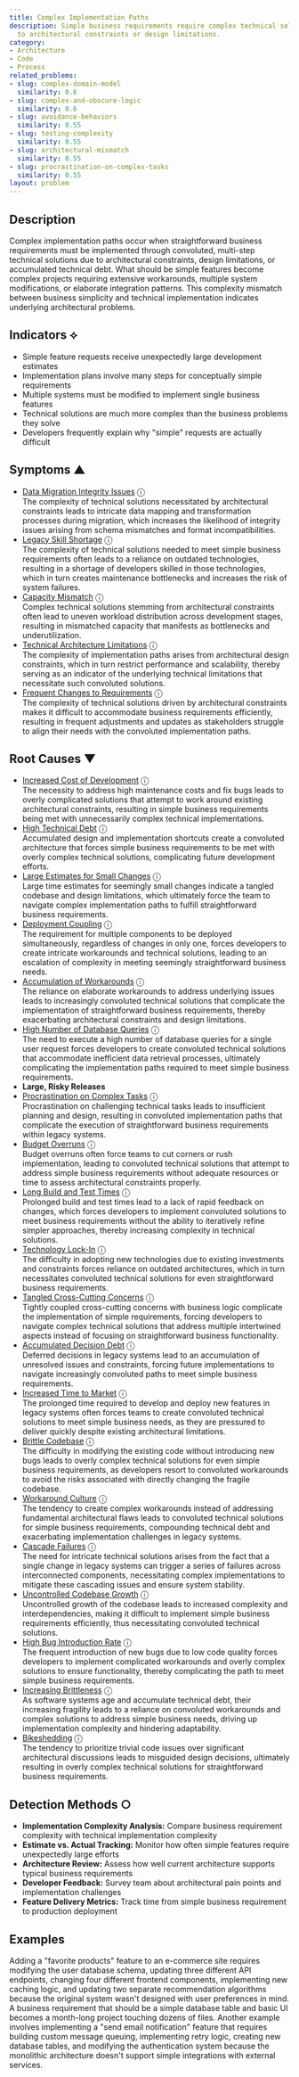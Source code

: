 ```yaml
---
title: Complex Implementation Paths
description: Simple business requirements require complex technical solutions due
  to architectural constraints or design limitations.
category:
- Architecture
- Code
- Process
related_problems:
- slug: complex-domain-model
  similarity: 0.6
- slug: complex-and-obscure-logic
  similarity: 0.6
- slug: avoidance-behaviors
  similarity: 0.55
- slug: testing-complexity
  similarity: 0.55
- slug: architectural-mismatch
  similarity: 0.55
- slug: procrastination-on-complex-tasks
  similarity: 0.55
layout: problem
---
```


## Description

Complex implementation paths occur when straightforward business requirements must be implemented through convoluted, multi-step technical solutions due to architectural constraints, design limitations, or accumulated technical debt. What should be simple features become complex projects requiring extensive workarounds, multiple system modifications, or elaborate integration patterns. This complexity mismatch between business simplicity and technical implementation indicates underlying architectural problems.

## Indicators ⟡

- Simple feature requests receive unexpectedly large development estimates
- Implementation plans involve many steps for conceptually simple requirements
- Multiple systems must be modified to implement single business features
- Technical solutions are much more complex than the business problems they solve
- Developers frequently explain why "simple" requests are actually difficult

## Symptoms ▲
- [Data Migration Integrity Issues](data-migration-integrity-issues.md) <span class="info-tooltip" title="Confidence: 0.661, Strength: 0.874">ⓘ</span>
<br/>  The complexity of technical solutions necessitated by architectural constraints leads to intricate data mapping and transformation processes during migration, which increases the likelihood of integrity issues arising from schema mismatches and format incompatibilities.
- [Legacy Skill Shortage](legacy-skill-shortage.md) <span class="info-tooltip" title="Confidence: 0.432, Strength: 0.677">ⓘ</span>
<br/>  The complexity of technical solutions needed to meet simple business requirements often leads to a reliance on outdated technologies, resulting in a shortage of developers skilled in those technologies, which in turn creates maintenance bottlenecks and increases the risk of system failures.
- [Capacity Mismatch](capacity-mismatch.md) <span class="info-tooltip" title="Confidence: 0.389, Strength: 0.835">ⓘ</span>
<br/>  Complex technical solutions stemming from architectural constraints often lead to uneven workload distribution across development stages, resulting in mismatched capacity that manifests as bottlenecks and underutilization.
- [Technical Architecture Limitations](technical-architecture-limitations.md) <span class="info-tooltip" title="Confidence: 0.383, Strength: 0.606">ⓘ</span>
<br/>  The complexity of implementation paths arises from architectural design constraints, which in turn restrict performance and scalability, thereby serving as an indicator of the underlying technical limitations that necessitate such convoluted solutions.
- [Frequent Changes to Requirements](frequent-changes-to-requirements.md) <span class="info-tooltip" title="Confidence: 0.347, Strength: 0.532">ⓘ</span>
<br/>  The complexity of technical solutions driven by architectural constraints makes it difficult to accommodate business requirements efficiently, resulting in frequent adjustments and updates as stakeholders struggle to align their needs with the convoluted implementation paths.

## Root Causes ▼
- [Increased Cost of Development](increased-cost-of-development.md) <span class="info-tooltip" title="Confidence: 0.540, Strength: 0.870">ⓘ</span>
<br/>  The necessity to address high maintenance costs and fix bugs leads to overly complicated solutions that attempt to work around existing architectural constraints, resulting in simple business requirements being met with unnecessarily complex technical implementations.
- [High Technical Debt](high-technical-debt.md) <span class="info-tooltip" title="Confidence: 0.497, Strength: 0.864">ⓘ</span>
<br/>  Accumulated design and implementation shortcuts create a convoluted architecture that forces simple business requirements to be met with overly complex technical solutions, complicating future development efforts.
- [Large Estimates for Small Changes](large-estimates-for-small-changes.md) <span class="info-tooltip" title="Confidence: 0.468, Strength: 0.825">ⓘ</span>
<br/>  Large time estimates for seemingly small changes indicate a tangled codebase and design limitations, which ultimately force the team to navigate complex implementation paths to fulfill straightforward business requirements.
- [Deployment Coupling](deployment-coupling.md) <span class="info-tooltip" title="Confidence: 0.390, Strength: 0.833">ⓘ</span>
<br/>  The requirement for multiple components to be deployed simultaneously, regardless of changes in only one, forces developers to create intricate workarounds and technical solutions, leading to an escalation of complexity in meeting seemingly straightforward business needs.
- [Accumulation of Workarounds](accumulation-of-workarounds.md) <span class="info-tooltip" title="Confidence: 0.387, Strength: 0.791">ⓘ</span>
<br/>  The reliance on elaborate workarounds to address underlying issues leads to increasingly convoluted technical solutions that complicate the implementation of straightforward business requirements, thereby exacerbating architectural constraints and design limitations.
- [High Number of Database Queries](high-number-of-database-queries.md) <span class="info-tooltip" title="Confidence: 0.376, Strength: 0.824">ⓘ</span>
<br/>  The need to execute a high number of database queries for a single user request forces developers to create convoluted technical solutions that accommodate inefficient data retrieval processes, ultimately complicating the implementation paths required to meet simple business requirements.
- **Large, Risky Releases**
- [Procrastination on Complex Tasks](procrastination-on-complex-tasks.md) <span class="info-tooltip" title="Confidence: 0.366, Strength: 0.856">ⓘ</span>
<br/>  Procrastination on challenging technical tasks leads to insufficient planning and design, resulting in convoluted implementation paths that complicate the execution of straightforward business requirements within legacy systems.
- [Budget Overruns](budget-overruns.md) <span class="info-tooltip" title="Confidence: 0.360, Strength: 0.915">ⓘ</span>
<br/>  Budget overruns often force teams to cut corners or rush implementation, leading to convoluted technical solutions that attempt to address simple business requirements without adequate resources or time to assess architectural constraints properly.
- [Long Build and Test Times](long-build-and-test-times.md) <span class="info-tooltip" title="Confidence: 0.357, Strength: 0.842">ⓘ</span>
<br/>  Prolonged build and test times lead to a lack of rapid feedback on changes, which forces developers to implement convoluted solutions to meet business requirements without the ability to iteratively refine simpler approaches, thereby increasing complexity in technical solutions.
- [Technology Lock-In](technology-lock-in.md) <span class="info-tooltip" title="Confidence: 0.342, Strength: 0.804">ⓘ</span>
<br/>  The difficulty in adopting new technologies due to existing investments and constraints forces reliance on outdated architectures, which in turn necessitates convoluted technical solutions for even straightforward business requirements.
- [Tangled Cross-Cutting Concerns](tangled-cross-cutting-concerns.md) <span class="info-tooltip" title="Confidence: 0.336, Strength: 0.867">ⓘ</span>
<br/>  Tightly coupled cross-cutting concerns with business logic complicate the implementation of simple requirements, forcing developers to navigate complex technical solutions that address multiple intertwined aspects instead of focusing on straightforward business functionality.
- [Accumulated Decision Debt](accumulated-decision-debt.md) <span class="info-tooltip" title="Confidence: 0.333, Strength: 0.789">ⓘ</span>
<br/>  Deferred decisions in legacy systems lead to an accumulation of unresolved issues and constraints, forcing future implementations to navigate increasingly convoluted paths to meet simple business requirements.
- [Increased Time to Market](increased-time-to-market.md) <span class="info-tooltip" title="Confidence: 0.330, Strength: 0.805">ⓘ</span>
<br/>  The prolonged time required to develop and deploy new features in legacy systems often forces teams to create convoluted technical solutions to meet simple business needs, as they are pressured to deliver quickly despite existing architectural limitations.
- [Brittle Codebase](brittle-codebase.md) <span class="info-tooltip" title="Confidence: 0.320, Strength: 0.886">ⓘ</span>
<br/>  The difficulty in modifying the existing code without introducing new bugs leads to overly complex technical solutions for even simple business requirements, as developers resort to convoluted workarounds to avoid the risks associated with directly changing the fragile codebase.
- [Workaround Culture](workaround-culture.md) <span class="info-tooltip" title="Confidence: 0.319, Strength: 0.780">ⓘ</span>
<br/>  The tendency to create complex workarounds instead of addressing fundamental architectural flaws leads to convoluted technical solutions for simple business requirements, compounding technical debt and exacerbating implementation challenges in legacy systems.
- [Cascade Failures](cascade-failures.md) <span class="info-tooltip" title="Confidence: 0.318, Strength: 0.755">ⓘ</span>
<br/>  The need for intricate technical solutions arises from the fact that a single change in legacy systems can trigger a series of failures across interconnected components, necessitating complex implementations to mitigate these cascading issues and ensure system stability.
- [Uncontrolled Codebase Growth](uncontrolled-codebase-growth.md) <span class="info-tooltip" title="Confidence: 0.308, Strength: 0.781">ⓘ</span>
<br/>  Uncontrolled growth of the codebase leads to increased complexity and interdependencies, making it difficult to implement simple business requirements efficiently, thus necessitating convoluted technical solutions.
- [High Bug Introduction Rate](high-bug-introduction-rate.md) <span class="info-tooltip" title="Confidence: 0.307, Strength: 0.694">ⓘ</span>
<br/>  The frequent introduction of new bugs due to low code quality forces developers to implement complicated workarounds and overly complex solutions to ensure functionality, thereby complicating the path to meet simple business requirements.
- [Increasing Brittleness](increasing-brittleness.md) <span class="info-tooltip" title="Confidence: 0.303, Strength: 0.739">ⓘ</span>
<br/>  As software systems age and accumulate technical debt, their increasing fragility leads to a reliance on convoluted workarounds and complex solutions to address simple business needs, driving up implementation complexity and hindering adaptability.
- [Bikeshedding](bikeshedding.md) <span class="info-tooltip" title="Confidence: 0.303, Strength: 0.843">ⓘ</span>
<br/>  The tendency to prioritize trivial code issues over significant architectural discussions leads to misguided design decisions, ultimately resulting in overly complex technical solutions for straightforward business requirements.

## Detection Methods ○

- **Implementation Complexity Analysis:** Compare business requirement complexity with technical implementation complexity
- **Estimate vs. Actual Tracking:** Monitor how often simple features require unexpectedly large efforts
- **Architecture Review:** Assess how well current architecture supports typical business requirements
- **Developer Feedback:** Survey team about architectural pain points and implementation challenges
- **Feature Delivery Metrics:** Track time from simple business requirement to production deployment

## Examples

Adding a "favorite products" feature to an e-commerce site requires modifying the user database schema, updating three different API endpoints, changing four different frontend components, implementing new caching logic, and updating two separate recommendation algorithms because the original system wasn't designed with user preferences in mind. A business requirement that should be a simple database table and basic UI becomes a month-long project touching dozens of files. Another example involves implementing a "send email notification" feature that requires building custom message queuing, implementing retry logic, creating new database tables, and modifying the authentication system because the monolithic architecture doesn't support simple integrations with external services.
